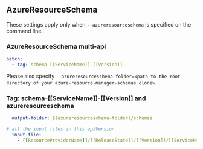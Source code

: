## AzureResourceSchema

These settings apply only when `--azureresourceschema` is specified on the command line.

### AzureResourceSchema multi-api

```yaml $(azureresourceschema) && $(multiapi)
batch:
  - tag: schema-[[ServiceName]]-[[Version]]
```

Please also specify `--azureresourceschema-folder=<path to the root directory of your azure-resource-manager-schemas clone>`.

### Tag: schema-[[ServiceName]]-[[Version]] and azureresourceschema

```yaml $(tag) == 'schema-[[ServiceName]]-[[Version]]' && $(azureresourceschema)
  output-folder: $(azureresourceschema-folder)/schemas

# all the input files in this apiVersion
  input-file: 
    - [[ResourceProviderName]]/[[ReleaseState]]/[[Version]]/[[ServiceName]].json
```
